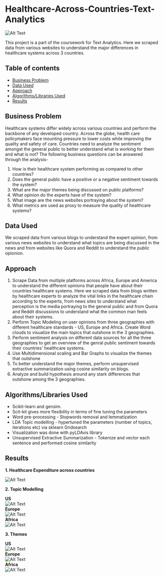 # Healthcare-Across-Countries-Text-Analytics
![Alt Text](Healthcare.jpg)

This project is a part of the coursework for Text Analytics. Here we scraped data from various websites to understand the major differences in healthcare systems across 3 countries.

## Table of contents
- [Business Problem](https://github.com/anshikaahuja/Healthcare-Across-Countries-Text-Analytics/blob/master/README.md#business-problem)
- [Data Used](https://github.com/anshikaahuja/Healthcare-Across-Countries-Text-Analytics/blob/master/README.md#data-used)
- [Approach](https://github.com/anshikaahuja/Healthcare-Across-Countries-Text-Analytics/blob/master/README.md#approach)
- [Algorithms/Libraries Used](https://github.com/anshikaahuja/Healthcare-Across-Countries-Text-Analytics/blob/master/README.md#algorithmslibraries-used)
- [Results](https://github.com/anshikaahuja/Healthcare-Across-Countries-Text-Analytics/blob/master/README.md#results)

## Business Problem
Healthcare systems differ widely across various countries and perform the backbone of any developed country. Across the globe, health care policymakers face mounting pressure to lower costs while improving the quality and safety of care. Countries need to analyze the sentiment amongst the general public to better understand what is working for them and what is not? The following business questions can be answered through the analysis-
1. How is their healthcare system performing as compared to other countries? 
2. Does the general public have a positive or a negative sentiment towards the system?
3. What are the major themes being discussed on public platforms?
4. What opinion do the experts have of the system?
5. What image are the news websites portraying about the system?
6. What metrics are used as proxy to measure the quality of healthcare systems?


## Data Used
We scraped data from various blogs to understand the expert opinion, from various news websites to understand what topics are being discussed in the news and from websites like Quora and Reddit to understand the public opionion.

## Approach
1. Scrape Data from multiple platforms across Africa, Europe and America to understand the different opinions that people have about their countries healthcare systems. Here we scraped data from blogs written by healthcare experts to analyze the vital links in the healthcare chain according to the experts, from news sites to understand what perception is the media portraying to the general public and from Quora and Reddit discussions to understand what the common man feels about their systems.
2. Perform Topic Modeling on user opinions from three geographies with different healthcare standards - US, Europe and Africa. Create Word clouds to visualize the main topics that outshone in the 3 geographies.
3. Perform sentiment analysis on different data sources for all the three geographies to get an overview of the genral public sentiment towards their countries' healthcare systems.
4. Use Multidimensional scaling and Bar Graphs to visualize the themes that outshone
5. To better understand the major themes, perform unsupervised extractive summarization using cosine similarity on blogs.
6. Analyze and build hypothesis around any stark differences that outshone among the 3 geographies.

## Algorithms/Libraries Used
- Scikit-learn and gensim.
- Scit-kit gives more flexibility in terms of fine tuning the parameters
- Word pre-processing - Stopwords removal and lemmatization
- LDA Topic modelling - hypertuned the parameters (number of topics, iterations etc) via sklearn Gridsearch
- Visualization was done with pyLDAvis library
- Unsupervised Extractive Summarization - Tokenize and vector each sentence and performed cosine similarity

## Results

**1. Healthcare Expenditure across countries**

![Alt Text](Health%20Expenditure.png)

**2. Topic Modelling** <br />

**US**<br />
![Alt Text](Topics1.png) <br />
**Europe**<br />
![Alt Text](Topics2.png) <br />
**Africa**<br />
![Alt Text](Topics3.png)

**3. Themes**

**US**<br />
![Alt Text](ThemesUS.PNG) <br />
**Europe**<br />
![Alt Text](ThemesEurope.PNG) <br />
**Africa**<br />
![Alt Text](ThemesAfrica.PNG) <br />
